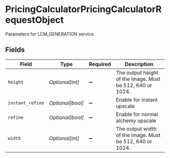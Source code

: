 # PricingCalculatorPricingCalculatorRequestObject

Parameters for LCM_GENERATION service


## Fields

| Field                                                     | Type                                                      | Required                                                  | Description                                               |
| --------------------------------------------------------- | --------------------------------------------------------- | --------------------------------------------------------- | --------------------------------------------------------- |
| `height`                                                  | *Optional[int]*                                           | :heavy_minus_sign:                                        | The output height of the image. Must be 512, 640 or 1024. |
| `instant_refine`                                          | *Optional[bool]*                                          | :heavy_minus_sign:                                        | Enable for instant upscale                                |
| `refine`                                                  | *Optional[bool]*                                          | :heavy_minus_sign:                                        | Enable for normal alchemy upscale                         |
| `width`                                                   | *Optional[int]*                                           | :heavy_minus_sign:                                        | The output width of the image. Must be 512, 640 or 1024.  |